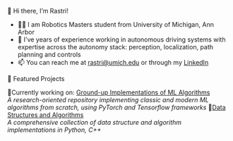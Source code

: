  👋 Hi there, I’m Rastri! 

* 🧑‍🎓 I am Robotics Masters student from University of Michigan, Ann Arbor
* 🌱 I've years of experience working in autonomous driving systems with expertise across the autonomy stack: perception, localization, path planning and controls 
* 📫 You can reach me at rastri@umich.edu or through my [LinkedIn](https://www.linkedin.com/in/rastridey/)

📂 Featured Projects <br>

🔹Currently working on: [Ground-up Implementations of ML Algorithms](https://github.com/rastri-dey/Ground-up-implementations-ML-algorithms-) <br>
*A research-oriented repository implementing classic and modern ML algorithms from scratch, using PyTorch and Tensorflow frameworks*
🔹[Data Structures and Algorithms](https://github.com/rastri-dey/Data-Structures-and-Algorithms) <br>
*A comprehensive collection of data structure and algorithm implementations in Python, C++*
